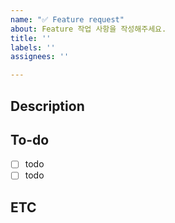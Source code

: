 ```yaml
---
name: "✅ Feature request"
about: Feature 작업 사항을 작성해주세요.
title: ''
labels: ''
assignees: ''

---
```


## Description
<!--설명을 작성하세요.-->

## To-do
- [ ] todo
- [ ] todo

## ETC
<!--기타사항 작성-->
